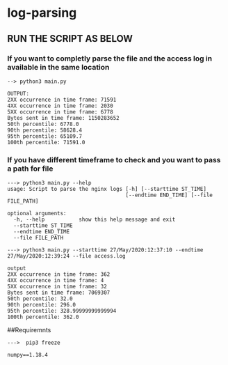 # log-parsing
## RUN THE SCRIPT AS BELOW
### If you want to completly parse the file and the access log in available in the same location
```
--> python3 main.py

OUTPUT:
2XX occurrence in time frame: 71591 
4XX occurrence in time frame: 2030 
5XX occurrence in time frame: 6778 
Bytes sent in time frame: 1150283652 
50th percentile: 6778.0 
90th percentile: 58628.4 
95th percentile: 65109.7 
100th percentile: 71591.0 

```
### If you have different timeframe to check and you want to pass a path for file 
```
---> python3 main.py --help 
usage: Script to parse the nginx logs [-h] [--starttime ST_TIME]
                                      [--endtime END_TIME] [--file FILE_PATH]

optional arguments:
  -h, --help           show this help message and exit
  --starttime ST_TIME
  --endtime END_TIME
  --file FILE_PATH

```
```
---> python3 main.py --starttime 27/May/2020:12:37:10 --endtime 27/May/2020:12:39:24 --file access.log 

output
2XX occurrence in time frame: 362 
4XX occurrence in time frame: 4 
5XX occurrence in time frame: 32 
Bytes sent in time frame: 7069307 
50th percentile: 32.0 
90th percentile: 296.0 
95th percentile: 328.99999999999994 
100th percentile: 362.0 
``` 

##Requiremnts
```
--->  pip3 freeze

numpy==1.18.4
```
